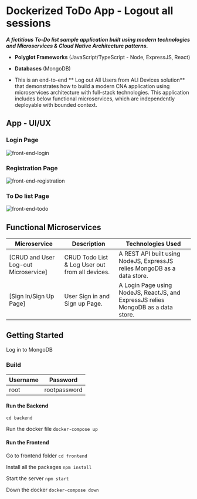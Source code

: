 # Dockerized ToDo App - Logout all sessions
**_A fictitious To-Do list sample application built using modern technologies and  Microservices & Cloud Native Architecture patterns._**
- **Polyglot Frameworks** (JavaScript/TypeScript - Node, ExpressJS, React)
- **Databases** (MongoDB)

- This is an end-to-end ** Log out All Users from ALl Devices solution** that demonstrates how to build a modern CNA application using microservices architecture with full-stack technologies. This application includes below functional microservices, which are independently deployable with bounded context.

## App -  UI/UX
### Login Page
![front-end-login](https://github.com/muktita/dockerized-todo-app/assets/78444922/f13d78cc-9d1f-423a-84ca-b7e659f16772)

### Registration Page
![front-end-registration](https://github.com/muktita/dockerized-todo-app/assets/78444922/15608a0f-a891-4aa8-9aa8-3754d0e701a3)

### To Do list Page
![front-end-todo](https://github.com/muktita/dockerized-todo-app/assets/78444922/8e474cb6-e2b8-4db4-ad3c-c021917e3762)



## Functional Microservices
| Microservice  | Description | Technologies Used |
| --- | --- | --- |
| [CRUD and User Log-out Microservice] | CRUD Todo List & Log User out from all devices. | A REST API built using NodeJS, ExpressJS relies MongoDB as a data store. | 
| [Sign In/Sign Up Page] | User Sign in and Sign up Page. | A Login Page using NodeJS, ReactJS, and ExpressJS relies MongoDB as a data store. |

## Getting Started
Log in to MongoDB
### Build
| Username  | Password | 
| --- | --- |
| root | rootpassword |

#### Run the Backend
```cd backend```

Run the docker file
``docker-compose up``
#### Run the Frontend
Go to frontend folder
``cd frontend``

Install all the packages
``npm install``

Start the server
``npm start``

Down the docker
``docker-compose down``

